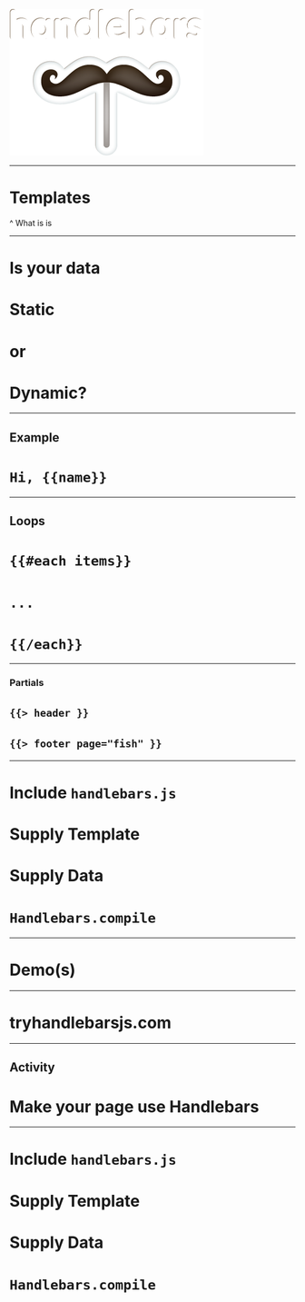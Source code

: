 
![150%](handlebars_logo.png)

---

# Templates

^ What is is

---

# Is your data
# Static
# or
# Dynamic?

---

## Example

# `Hi, {{name}}`

---

## Loops

# `{{#each items}}`
# `...`
# `{{/each}}`

---

### Partials

## `{{> header }}`
## `{{> footer page="fish" }}`


---

# Include `handlebars.js`
# Supply Template
# Supply Data
# `Handlebars.compile`

---

# Demo(s)

---

# tryhandlebarsjs.com

---

## Activity

# Make your page use Handlebars

---

# Include `handlebars.js`
# Supply Template
# Supply Data
# `Handlebars.compile`
